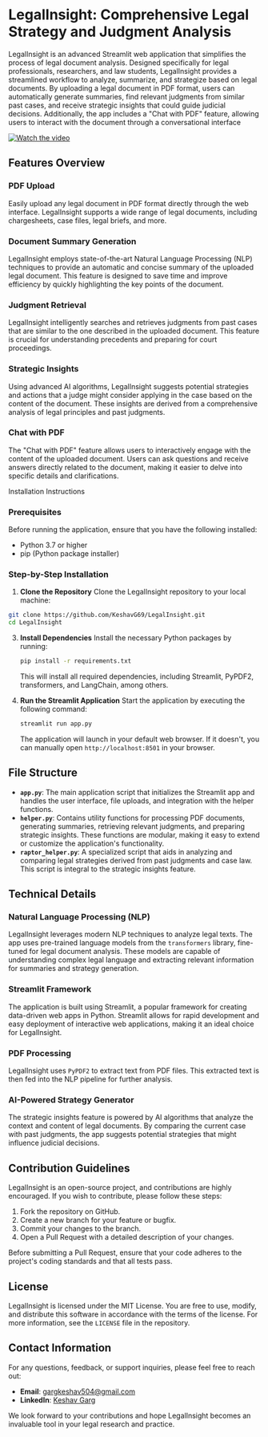 # LegalInsight: Comprehensive Legal Strategy and Judgment Analysis


LegalInsight is an advanced Streamlit web application that simplifies the process of legal document analysis. Designed specifically for legal professionals, researchers, and law students, LegalInsight provides a streamlined workflow to analyze, summarize, and strategize based on legal documents. By uploading a legal document in PDF format, users can automatically generate summaries, find relevant judgments from similar past cases, and receive strategic insights that could guide judicial decisions. Additionally, the app includes a "Chat with PDF" feature, allowing users to interact with the document through a conversational interface

[![Watch the video](https://img.youtube.com/vi/Nq-8GHWqFsQ/maxresdefault.jpg)](https://www.youtube.com/watch?v=Nq-8GHWqFsQ)



## Features Overview


### PDF Upload

Easily upload any legal document in PDF format directly through the web interface. LegalInsight supports a wide range of legal documents, including chargesheets, case files, legal briefs, and more.

### Document Summary Generation

LegalInsight employs state-of-the-art Natural Language Processing (NLP) techniques to provide an automatic and concise summary of the uploaded legal document. This feature is designed to save time and improve efficiency by quickly highlighting the key points of the document.

### Judgment Retrieval

LegalInsight intelligently searches and retrieves judgments from past cases that are similar to the one described in the uploaded document. This feature is crucial for understanding precedents and preparing for court proceedings.

### Strategic Insights

Using advanced AI algorithms, LegalInsight suggests potential strategies and actions that a judge might consider applying in the case based on the content of the document. These insights are derived from a comprehensive analysis of legal principles and past judgments.

### Chat with PDF

The "Chat with PDF" feature allows users to interactively engage with the content of the uploaded document. Users can ask questions and receive answers directly related to the document, making it easier to delve into specific details and clarifications.

Installation Instructions


### Prerequisites

Before running the application, ensure that you have the following installed:

-   Python 3.7 or higher
-   pip (Python package installer)

### Step-by-Step Installation

1.  **Clone the Repository** Clone the LegalInsight repository to your local machine:

   ```bash
git clone https://github.com/KeshavG69/LegalInsight.git
cd LegalInsight
```

3.  **Install Dependencies** Install the necessary Python packages by running:

    ```bash 
    pip install -r requirements.txt
    ```

    This will install all required dependencies, including Streamlit, PyPDF2, transformers, and LangChain, among others.

5.  **Run the Streamlit Application** Start the application by executing the following command:

    ```bash
    streamlit run app.py
    ```

    The application will launch in your default web browser. If it doesn't, you can manually open `http://localhost:8501` in your browser.

## File Structure


-   **`app.py`**: The main application script that initializes the Streamlit app and handles the user interface, file uploads, and integration with the helper functions.
-   **`helper.py`**: Contains utility functions for processing PDF documents, generating summaries, retrieving relevant judgments, and preparing strategic insights. These functions are modular, making it easy to extend or customize the application's functionality.
-   **`raptor_helper.py`**: A specialized script that aids in analyzing and comparing legal strategies derived from past judgments and case law. This script is integral to the strategic insights feature.

## Technical Details


### Natural Language Processing (NLP)

LegalInsight leverages modern NLP techniques to analyze legal texts. The app uses pre-trained language models from the `transformers` library, fine-tuned for legal document analysis. These models are capable of understanding complex legal language and extracting relevant information for summaries and strategy generation.

### Streamlit Framework

The application is built using Streamlit, a popular framework for creating data-driven web apps in Python. Streamlit allows for rapid development and easy deployment of interactive web applications, making it an ideal choice for LegalInsight.

### PDF Processing

LegalInsight uses `PyPDF2` to extract text from PDF files. This extracted text is then fed into the NLP pipeline for further analysis.

### AI-Powered Strategy Generator

The strategic insights feature is powered by AI algorithms that analyze the context and content of legal documents. By comparing the current case with past judgments, the app suggests potential strategies that might influence judicial decisions.

## Contribution Guidelines


LegalInsight is an open-source project, and contributions are highly encouraged. If you wish to contribute, please follow these steps:

1.  Fork the repository on GitHub.
2.  Create a new branch for your feature or bugfix.
3.  Commit your changes to the branch.
4.  Open a Pull Request with a detailed description of your changes.

Before submitting a Pull Request, ensure that your code adheres to the project's coding standards and that all tests pass.

## License


LegalInsight is licensed under the MIT License. You are free to use, modify, and distribute this software in accordance with the terms of the license. For more information, see the `LICENSE` file in the repository.

## Contact Information


For any questions, feedback, or support inquiries, please feel free to reach out:

-   **Email**: gargkeshav504@gmail.com
-   **LinkedIn**: [Keshav Garg](https://www.linkedin.com/in/keshav-garg-7760b1232/)

We look forward to your contributions and hope LegalInsight becomes an invaluable tool in your legal research and practice.
